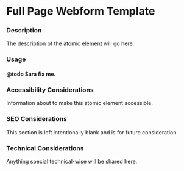 # Full Page Webform Template

### Description
The description of the atomic element will go here.

### Usage
#### @todo Sara fix me.

### Accessibility Considerations
Information about to make this atomic element accessible.

### SEO Considerations
This section is left intentionally blank and is for future consideration.

### Technical Considerations
Anything special technical-wise will be shared here.
